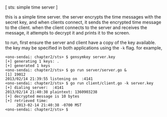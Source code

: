 [ sts: simple time server ]

this is a simple time server. the server encrypts the time messages with
the secret key, and when clients connect, it sends the encrypted time
message to the client. when the client connects to the server and receives
the message, it attempts to decrypt it and prints it to the screen.

to run, first ensure the server and client have a copy of the key available.
the key may be specified in both applications using the `-k` flag. for
example,

    <ono-sendai: chapter2/sts> $ gensymkey server.key
    [+] generating 1 keys: .
    [+] generated 1 keys
    <ono-sendai: chapter2/sts> $ go run server/server.go &
    [1] 19012
    2013/02/14 21:39:55 listening on  :4141
    <ono-sendai: chapter2/sts> $ go run client/client.go -k server.key 
    [+] dialing server:  :4141
    2013/02/14 21:40:38 plaintext: 1360903238
    [+] decrypted message is 10 bytes
    [+] retrieved time:
         2013-02-14 21:40:38 -0700 MST
    <ono-sendai: chapter2/sts> $
